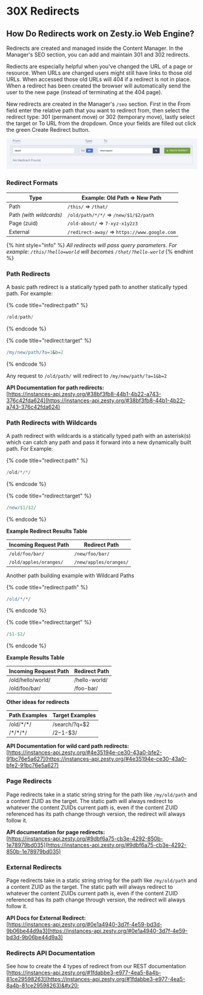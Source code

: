 # 30X Redirects

## How Do Redirects work on Zesty.io Web Engine?

Redirects are created and managed inside the Content Manager. In the Manager's  SEO section, you can add and maintain 301 and 302 redirects.

Rediects are especially helpful when you've changed the URL of a page or resource. When URLs are changed users might still have links to those old URLs. When accessed those old URLs will 404 if a redirect is not in place. When a redirect has been created the browser will automatically send the user to the new page (instead of terminating at the 404 page).

New redirects are created in the Manager's `/seo` section. First in the From field enter the relative path that you want to redirect from, then select the redirect type: 301 (permanent move) or 302 (temporary move), lastly select the target or To URL from the dropdown. Once your fields are filled out click the green Create Redirect button.

![Interface for creating rediects.](../../../.gitbook/assets/redirect-form.png)

### Redirect Formats

| Type                    | Example: Old Path => New Path                 |
| ----------------------- | --------------------------------------------- |
| Path                    | `/this/` => `/that/`                          |
| Path _(with wildcards)_ | `/old/path/*/*/` => `/new/$1/$2/path`         |
| Page (zuid)             | `/old-about/` => `7-xyz-x1y2z3`               |
| External                | `/redirect-away/` => `https://www.google.com` |

{% hint style="info" %}
_All redirects will pass query parameters. For example_: _`/this/?hello=world` will becomes `/that/?hello-world`_
{% endhint %}

### Path Redirects

A basic path redirect is a statically typed path to another statically typed path. For example:

{% code title="redirect:path" %}
```elixir
/old/path/
```
{% endcode %}

{% code title="redirect:target" %}
```erlang
/my/new/path/?a=1&b=2
```
{% endcode %}

Any request to `/old/path/` will redirect to `/my/new/path/?a=1&b=2`

**API Documentation for path redirects:**\
[https://instances-api.zesty.org/#38bf3fb8-44b1-4b22-a743-376c42fda624](https://instances-api.zesty.org/#38bf3fb8-44b1-4b22-a743-376c42fda624)

### Path Redirects with Wildcards

A path redirect with wildcards is a statically typed path with an asterisk(s) which can catch any path and pass it forward into a new dynamically built path. For Example:

{% code title="redirect:path" %}
```elixir
/old/*/*/
```
{% endcode %}

{% code title="redirect:target" %}
```erlang
/new/$1/$2/
```
{% endcode %}

**Example Redirect Results Table**

| Incoming Request Path  | Redirect Path          |
| ---------------------- | ---------------------- |
| `/old/foo/bar/`        | `/new/foo/bar/`        |
| `/old/apples/oranges/` | `/new/apples/oranges/` |

Another path building example with Wildcard Paths

{% code title="redirect:path" %}
```erlang
/old/*/*/
```
{% endcode %}

{% code title="redirect:target" %}
```erlang
/$1-$2/
```
{% endcode %}

**Example Results Table**

| Incoming Request Path | Redirect Path |
| --------------------- | ------------- |
| /old/hello/world/     | /hello-world/ |
| /old/foo/bar/         | /foo-bar/     |

**Other ideas for redirects**

| **Path Examples** | Target Examples |
| ----------------- | --------------- |
| /old/\*/\*/       | /search/?q=$2   |
| /\*/\*/\*/        | /$2-$1-$3/      |

**API Documentation for wild card path redirects:** \
[https://instances-api.zesty.org/#4e35194e-ce30-43a0-bfe2-91bc76e5a627](https://instances-api.zesty.org/#4e35194e-ce30-43a0-bfe2-91bc76e5a627)

### Page Redirects

Page redirects take in a static string string for the path like `/my/old/path` and a content ZUID as the target. The static path will always redirect to whatever the content ZUIDs current path is, even if the content ZUID referenced has its path change through version, the redirect will always follow it.

**API documentation for page redirects:** \
[https://instances-api.zesty.org/#9dbf6a75-cb3e-4292-850b-1e78979bd035](https://instances-api.zesty.org/#9dbf6a75-cb3e-4292-850b-1e78979bd035)

### External Redirects

Page redirects take in a static string string for the path like `/my/old/path` and a content ZUID as the target. The static path will always redirect to whatever the content ZUIDs current path is, even if the content ZUID referenced has its path change through version, the redirect will always follow it.

**API Docs for External Redirect:** \
[https://instances-api.zesty.org/#0e1a4940-3d7f-4e59-bd3d-9b06be44d9a3](https://instances-api.zesty.org/#0e1a4940-3d7f-4e59-bd3d-9b06be44d9a3)

### Redirects API Documentation

See how to create the 4 types of redirect from our REST documentation  [https://instances-api.zesty.org/#1fdabbe3-e977-4ea5-8a4b-81ce29598263](https://instances-api.zesty.org/#1fdabbe3-e977-4ea5-8a4b-81ce29598263)&#x20;
